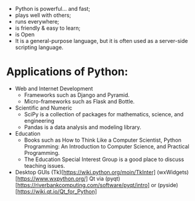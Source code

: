 - Python is powerful... and fast;
- plays well with others;
- runs everywhere;
- is friendly & easy to learn;
- is Open
- It is a general-purpose language, but it is often used as a server-side scripting language. 
# Applications of Python:
- Web and Internet Development
  <ul>
    <li> Frameworks such as Django and Pyramid.</li>
    <li>Micro-frameworks such as Flask and Bottle. </li>
  </ul> 
- Scientific and Numeric
   <ul>
    <li>SciPy is a collection of packages for mathematics, science, and engineering </li>
    <li>Pandas is a data analysis and modeling library.</li>
  </ul>
- Education
  <ul>
    <li>Books such as How to Think Like a Computer Scientist, Python Programming: An Introduction to Computer Science, and Practical Programming.
    <li>The Education Special Interest Group is a good place to discuss teaching issues.</li>   
   </ul>
- Desktop GUIs
 (Tk)[https://wiki.python.org/moin/TkInter]
 (wxWidgets)[https://www.wxpython.org/]
 Qt via (pyqt)[https://riverbankcomputing.com/software/pyqt/intro]
 or (pyside)[https://wiki.qt.io/Qt_for_Python]
  
